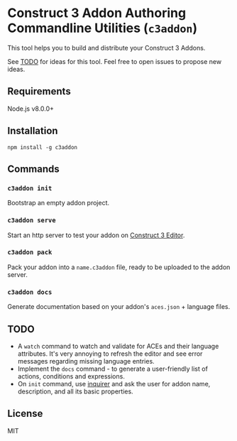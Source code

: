 # Construct 3 Addon Authoring Commandline Utilities (`c3addon`)

This tool helps you to build and distribute your Construct 3 Addons.

See [TODO](#todo) for ideas for this tool. Feel free to open issues to propose new ideas.

## Requirements

Node.js v8.0.0+

## Installation

```
npm install -g c3addon
```

## Commands

### `c3addon init`

Bootstrap an empty addon project.

### `c3addon serve`

Start an http server to test your addon on [Construct 3 Editor](https://editor.construct.net/).

### `c3addon pack`

Pack your addon into a `name.c3addon` file, ready to be uploaded to the addon
server.

### `c3addon docs`

Generate documentation based on your addon's `aces.json` + language files.

## TODO

- A `watch` command to watch and validate for ACEs and their language attributes. It's very annoying to refresh the editor and see error messages regarding missing language entries.
- Implement the `docs` command - to generate a user-friendly list of actions, conditions and expressions.
- On `init` command, use [inquirer](https://github.com/SBoudrias/Inquirer.js/) and ask the user for addon name, description, and all its basic properties.

## License

MIT
